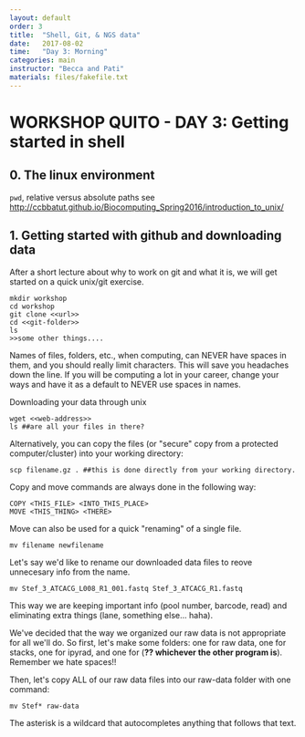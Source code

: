 ```yaml
---
layout: default
order: 3
title:  "Shell, Git, & NGS data"
date:   2017-08-02
time:   "Day 3: Morning"
categories: main
instructor: "Becca and Pati"
materials: files/fakefile.txt
---
```



# WORKSHOP QUITO - DAY 3: Getting started in shell  <br>

## 0. The linux environment
`pwd`, relative versus absolute paths
see http://ccbbatut.github.io/Biocomputing_Spring2016/introduction_to_unix/

## 1. Getting started with github and downloading data

After a short lecture about why to work on git and what it is, we will get started on a quick unix/git exercise. 

```
mkdir workshop
cd workshop
git clone <<url>>
cd <<git-folder>>
ls
>>some other things.... 
```

Names of files, folders, etc., when computing, can NEVER have spaces in them, and you should really limit characters. This will save you headaches down the line. If you will be computing a lot in your career, change your ways and have it as a default to NEVER use spaces in names. 

Downloading your data through unix

```	
wget <<web-address>>	
ls ##are all your files in there? 
```

Alternatively, you can copy the files (or "secure" copy <scp> from a protected computer/cluster) into your working directory: 

	scp filename.gz . ##this is done directly from your working directory. 

Copy and move commands are always done in the following way: 

	COPY <THIS_FILE> <INTO_THIS_PLACE>
	MOVE <THIS_THING> <THERE>

Move can also be used for a quick "renaming" of a single file. 

	mv filename newfilename

Let's say we'd like to rename our downloaded data files to reove unnecesary info from the name. 

	mv Stef_3_ATCACG_L008_R1_001.fastq Stef_3_ATCACG_R1.fastq

This way we are keeping important info (pool number, barcode, read) and eliminating extra things (lane, something else... haha). 

We've decided that the way we organized our raw data is not appropriate for all we'll do. So first, let's make some folders: one for raw data, one for stacks, one for ipyrad, and one for (**?? whichever the other program is**). Remember we hate spaces!! 

Then, let's copy ALL of our raw data files into our raw-data folder with one command: 

	mv Stef* raw-data

The asterisk is a wildcard that autocompletes anything that follows that text. 









